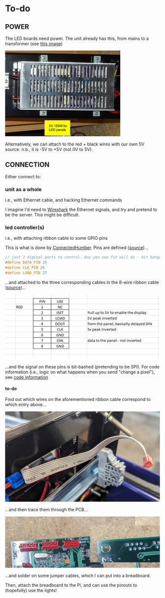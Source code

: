 # To-do

## POWER

The LED boards need power. The unit already has this, from mains to a transformer (see [this image](https://github.com/ConnectedHumber/Bus-Terminal-Signs/blob/master/Hardware.md#control-modules))

![Picture of power transformer in unit](images/control-module_power-transformer.png)

Alternatively, we can attach to the red + black wires with our own 5V source. n.b., it is -5V to +5V (not 0V to 5V).

## CONNECTION

Either connect to:

### unit as a whole

i.e., with Ethernet cable, and hacking Ethernet commands

I imagine I'd need to [Wireshark](https://www.wireshark.org/) the Ethernet signals, and try and pretend to be the server. This might be difficult.

### led controller(s)

i.e., with attaching ribbon cable to some GPIO pins

This is what is done by [ConnectedHumber]. Pins are defined ([source][ConnectedHumber:pins])...

```c
// just 3 digital ports to control. Any you see fit will do - bit banged
#define DATA_PIN 25
#define CLK_PIN 26
#define LOAD_PIN 27
```

...and attached to the three corresponding cables in the 8-wire ribbon cable ([source][ConnectedHumber:ribbon])...

![Screenshot of ribbon cable wire designations](images/ribbon-cable_designation.png)

[ConnectedHumber]: https://github.com/ConnectedHumber/Bus-Terminal-Signs/blob/master/Hardware.md#control-modules
[ConnectedHumber:ribbon]: https://github.com/ConnectedHumber/Bus-Terminal-Signs/blob/master/Hardware.md#ribbon-cable
[ConnectedHumber:pins]: https://github.com/ConnectedHumber/Bus-Terminal-Signs/blob/924d6c9f16a497d58154f33e4dc9a63ff28e7344/Code/Examples/Scrolling%20Text%20Demo.ino#L10-L13

...and the signal on these pins is bit-bashed (pretending to be SPI). For code information (i.e., logic on what happens when you send "change a pixel"), see [code information](./code%20information.md#Information)

#### to-do

Find out which wires on the aforementioned ribbon cable correspond to which entry above...

![Close-up of ribbon cable](images/ribbon-cable_closeup.png)

...and then trace them through the PCB...

![Close-up of where ribbon cable attaches to proprietary PCB](images/pcb_ribbon-cable-connector.png)

...and solder on some jumper cables, which I can put into a breadboard.

Then, attach the breadboard to the Pi, and can use the pinouts to (hopefully) use the lights!
